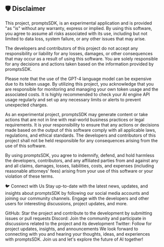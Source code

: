 ## 🛡 Disclaimer

This project, promptsSDK, is an experimental application and is provided "as "is" without any warranty, express or implied. By using this software, you agree to assume all risks associated with its use, including but not limited to data loss, system failure, or any other issues that may arise.

The developers and contributors of this project do not accept any responsibility or liability for any losses, damages, or other consequences that may occur as a result of using this software. You are solely responsible for any decisions and actions taken based on the information provided by promptsSDK.

Please note that the use of the GPT-4 language model can be expensive due to its token usage. By utilizing this project, you acknowledge that you are responsible for monitoring and managing your own token usage and the associated costs. It is highly recommended to check your AI engine API usage regularly and set up any necessary limits or alerts to prevent unexpected charges.

As an experimental project, promptsSDK may generate content or take actions that are not in line with real-world business practices or legal requirements. It is your responsibility to ensure that any actions or decisions made based on the output of this software comply with all applicable laws, regulations, and ethical standards. The developers and contributors of this project shall not be held responsible for any consequences arising from the use of this software.

By using promptsSDK, you agree to indemnify, defend, and hold harmless the developers, contributors, and any affiliated parties from and against any and all claims, damages, losses, liabilities, costs, and expenses (including reasonable attorneys' fees) arising from your use of this software or your violation of these terms.

🐦 Connect with Us
Stay up-to-date with the latest news, updates, and insights about promptsSDK by following our social media accounts and joining our community channels. Engage with the developers and other users for interesting discussions, project updates, and more.

GitHub: Star the project and contribute to the development by submitting issues or pull requests
Discord: Join the community and participate in discussions related to the project and its development
Twitter: Follow for project updates, insights, and announcements
We look forward to connecting with you and hearing your thoughts, ideas, and experiences with promptsSDK. Join us and let's explore the future of AI together!
